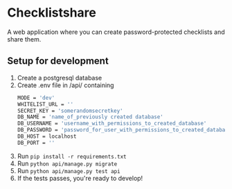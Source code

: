 # Checklistshare
A web application where you can create password-protected checklists and share them. 

## Setup for development
1. Create a postgresql database
2. Create .env file in /api/ containing
    ```bash
    MODE = 'dev'
    WHITELIST_URL = ''
    SECRET_KEY = 'somerandomsecretkey'
    DB_NAME = 'name_of_previously created database'
    DB_USERNAME = 'username_with_permissions_to_created_database'
    DB_PASSWORD = 'password_for_user_with_permissions_to_created_database'
    DB_HOST = localhost
    DB_PORT = ''
    ```
3. Run `pip install -r requirements.txt`
4. Run `python api/manage.py migrate`
5. Run `python api/manage.py test api`
6. If the tests passes, you're ready to develop!

